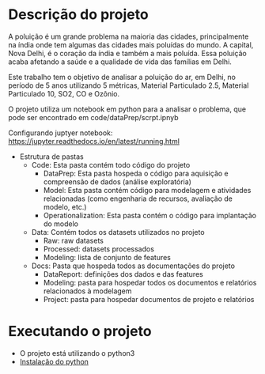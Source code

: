# Descrição do projeto



A poluição é um grande problema na maioria das cidades, principalmente na índia onde tem algumas das cidades mais poluídas do mundo. A capital, Nova Delhi, é o coração da índia e também a mais poluída. Essa poluição acaba afetando a saúde e a qualidade de vida das famílias em Delhi.

Este trabalho tem o objetivo de analisar a poluição do ar, em Delhi, no período de 5 anos utilizando 5 métricas, Material Particulado 2.5, Material Particulado 10, SO2, CO e Ozônio.

O projeto utiliza um notebook em python para a analisar o problema, que pode ser encontrado em code/dataPrep/scrpt.ipnyb

Configurando juptyer notebook: https://jupyter.readthedocs.io/en/latest/running.html

* Estrutura de pastas
  * Code: Esta pasta contém todo código do projeto
    * DataPrep: Esta pasta hospeda o código para aquisição e compreensão de dados (análise exploratória)
    * Model: Esta pasta contém código para modelagem e atividades relacionadas (como engenharia de recursos, avaliação de modelo, etc.)
    * Operationalization: Esta pasta contém o código para implantação do modelo
  * Data: Contém todos os datasets utilizados no projeto
    * Raw: raw datasets
    * Processed: datasets processados
    * Modeling: lista de conjunto de features
  * Docs: Pasta que hospeda todos as documentações do projeto
    * DataReport: definições dos dados e das features
    * Modeling: pasta para hospedar todos os documentos e relatórios relacionados à modelagem
    * Project: pasta para hospedar documentos de projeto e relatórios

# Executando o projeto
- O projeto está utilizando o python3
- [Instalação do python](https://www.python.org/downloads/)





  

